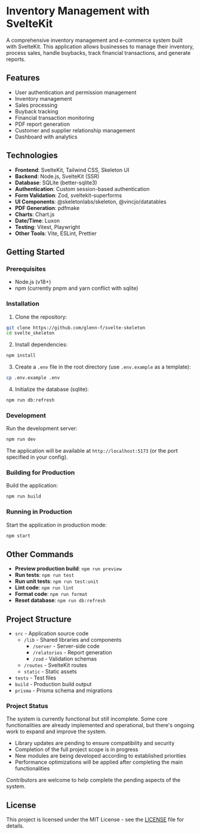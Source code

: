 # Inventory Management with SvelteKit

A comprehensive inventory management and e-commerce system built with SvelteKit. This application allows businesses to manage their inventory, process sales, handle buybacks, track financial transactions, and generate reports.

## Features

- User authentication and permission management
- Inventory management
- Sales processing
- Buyback tracking
- Financial transaction monitoring
- PDF report generation
- Customer and supplier relationship management
- Dashboard with analytics

## Technologies

- **Frontend**: SvelteKit, Tailwind CSS, Skeleton UI
- **Backend**: Node.js, SvelteKit (SSR)
- **Database**: SQLite (better-sqlite3)
- **Authentication**: Custom session-based authentication
- **Form Validation**: Zod, sveltekit-superforms
- **UI Components**: @skeletonlabs/skeleton, @vincjo/datatables
- **PDF Generation**: pdfmake
- **Charts**: Chart.js
- **Date/Time**: Luxon
- **Testing**: Vitest, Playwright
- **Other Tools**: Vite, ESLint, Prettier

## Getting Started

### Prerequisites

- Node.js (v18+)
- npm (currently pnpm and yarn conflict with sqlite)

### Installation

1. Clone the repository:
```sh
git clone https://github.com/glenn-f/svelte-skeleton 
cd svelte_skeleton
```

2. Install dependencies:
```sh
npm install
```

3. Create a `.env` file in the root directory (use `.env.example` as a template):
```sh
cp .env.example .env
```

4. Initialize the database (sqlite):
```sh
npm run db:refresh
```

### Development

Run the development server:
```sh
npm run dev
```

The application will be available at `http://localhost:5173` (or the port specified in your config).

### Building for Production

Build the application:
```sh
npm run build
```

### Running in Production

Start the application in production mode:
```sh
npm start
```

## Other Commands

- **Preview production build**: `npm run preview`
- **Run tests**: `npm run test`
- **Run unit tests**: `npm run test:unit`
- **Lint code**: `npm run lint`
- **Format code**: `npm run format`
- **Reset database**: `npm run db:refresh`

## Project Structure

- `src` - Application source code
  - `/lib` - Shared libraries and components
    - `/server` - Server-side code
    - `/relatorios` - Report generation
    - `/zod` - Validation schemas
  - `/routes` - SvelteKit routes
  - `static` - Static assets
- `tests` - Test files
- `build` - Production build output
- `prisma` - Prisma schema and migrations

### Project Status

The system is currently functional but still incomplete. Some core functionalities are already implemented and operational, but there's ongoing work to expand and improve the system.

- Library updates are pending to ensure compatibility and security
- Completion of the full project scope is in progress
- New modules are being developed according to established priorities
- Performance optimizations will be applied after completing the main functionalities

Contributors are welcome to help complete the pending aspects of the system.

## License

This project is licensed under the MIT License - see the [LICENSE](LICENSE) file for details.
